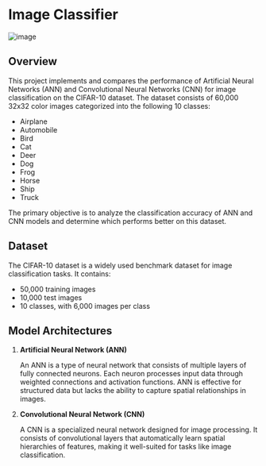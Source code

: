 # Image Classifier

![image](https://github.com/user-attachments/assets/5f412a99-294b-4df2-889b-dfd6bc52a18e)


## Overview
This project implements and compares the performance of Artificial Neural Networks (ANN) and Convolutional Neural Networks (CNN) for image classification on the CIFAR-10 dataset. The dataset consists of 60,000 32x32 color images categorized into the following 10 classes:
- Airplane
- Automobile
- Bird
- Cat
- Deer
- Dog
- Frog
- Horse
- Ship
- Truck

The primary objective is to analyze the classification accuracy of ANN and CNN models and determine which performs better on this dataset.

## Dataset
The CIFAR-10 dataset is a widely used benchmark dataset for image classification tasks. It contains:
- 50,000 training images
- 10,000 test images
- 10 classes, with 6,000 images per class

## Model Architectures

1. **Artificial Neural Network (ANN)**
  
   An ANN is a type of neural network that consists of multiple layers of fully connected neurons. Each neuron processes input data through weighted connections and activation functions. ANN is effective for structured data but lacks the ability to capture spatial relationships in images.

2. **Convolutional Neural Network (CNN)**
   
   A CNN is a specialized neural network designed for image processing. It consists of convolutional layers that automatically learn spatial hierarchies of features, making it well-suited for tasks like image classification.
